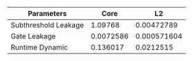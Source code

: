 | Parameters | Core | L2 |
| --- | --- | --- |
| Subthreshold Leakage | 1.09768 | 0.00472789 |
| Gate Leakage | 0.0072586 | 0.000571604 |
| Runtime Dynamic | 0.136017 | 0.0212515 |
